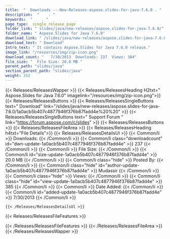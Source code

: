 ```yaml
---
title:  "  Downloads ---New-Releases-aspose.slides-for-java-7.6.0 . " 
description:  "    . " 
keywords:  "    . " 
page_type:  single_release_page
folder_link: " slides/java/new-releases/aspose.slides-for-java-7.6.0/"
folder_name: " Aspose.Slides for Java 7.6.0"
download_link: " /slides/java/new-releases/aspose.slides-for-java-7.6.0/1a0acb5b407c4877946f376b87fadd4e"
download_text: " Download"
Intro_text: " It contains Aspose.Slides for Java 7.6.0 release."
image_link: "/resources/img/zip-icon.png"
download_count: "   7/30/2013  Downloads: 237  Views: 384"
file_size: "  File Size: 20.0 MB "
parent_path: "slides/java"
section_parent_path: "slides/java"
weight: 252
---
```


{{< Releases/ReleasesWapper >}}
  {{< Releases/ReleasesHeading H2txt=" Aspose.Slides for Java 7.6.0" imagelink="/resources/img/zip-icon.png">}}
  {{< Releases/ReleasesButtons >}}
    {{< Releases/ReleasesSingleButtons text=" Download" link="/slides/java/new-releases/aspose.slides-for-java-7.6.0/1a0acb5b407c4877946f376b87fadd4e%20%20" >}}
    {{< Releases/ReleasesSingleButtons text=" Support Forum " link="https://forum.aspose.com/c/slides" >}}
  {{< Releases/ReleasesButtons >}}
  {{< Releases/ReleasesFileArea >}}
    {{< Releases/ReleasesHeading h4txt="File Details">}}
    {{< Releases/ReleasesDetailsUl >}}
            {{< Common/li  >}} Downloads: {{< /Common/li >}} 
      {{< Common/li class="downloadcount" id="dwn-update-1a0acb5b407c4877946f376b87fadd4e" >}} 237 {{< /Common/li >}} 
      {{< Common/li  >}} File Size: {{< /Common/li >}} 
      {{< Common/li id="size-update-1a0acb5b407c4877946f376b87fadd4e" >}} 20.0 MB {{< /Common/li >}} 
      {{< Common/li  class="hide" >}} Posted By: {{< /Common/li >}} 
      {{< Common/li class="hide" id="author-update-1a0acb5b407c4877946f376b87fadd4e" >}} Mudassir {{< /Common/li >}} 
      {{< Common/li class="hide"  >}} Views: {{< /Common/li >}} 
      {{< Common/li class="hide" id="view-update-1a0acb5b407c4877946f376b87fadd4e" >}} 385 {{< /Common/li >}} 
      {{< Common/li  >}} Date Added: {{< /Common/li >}} 
      {{< Common/li id="added-update-1a0acb5b407c4877946f376b87fadd4e" >}} 7/30/2013 {{< /Common/li >}} 

    {{< /Releases/ReleasesDetailsUl >}}

  {{< Releases/ReleasesFileFeatures >}}
      
  {{< /Releases/ReleasesFileFeatures >}}
 {{< /Releases/ReleasesFileArea >}}
{{< /Releases/ReleasesWapper >}}


